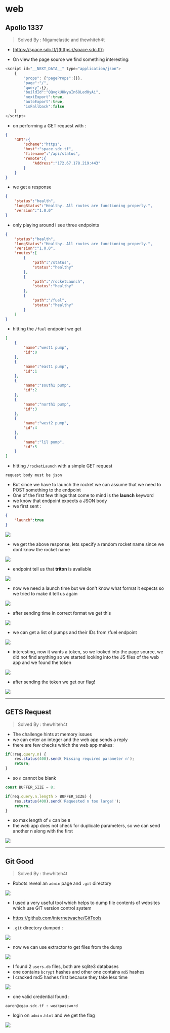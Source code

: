 # web

## Apollo 1337
> Solved By : Nigamelastic and thewhiteh4t

* [https://space.sdc.tf/](https://space.sdc.tf/)

* On view the page source we find something interesting:

```javascript
<script id="__NEXT_DATA__" type="application/json">
    {
        "props": {"pageProps":{}},
        "page":"/",
        "query":{},
        "buildId":"QQvgkUHNyaIn68Led0yAi",
        "nextExport":true,
        "autoExport":true,
        "isFallback":false
    }
</script>
```
* on performing a GET request with :

```json
{
    "GET":{
        "scheme":"https",
        "host":"space.sdc.tf",
        "filename":"/api/status",
        "remote":{
            "Address":"172.67.178.219:443"
        }
    }
}
```

* we get a response

```json
{
    "status":"health",
    "longStatus":"Healthy. All routes are functioning properly.",
    "version":"1.0.0"
}
```

* only playing around i see three endpoints

```json
{
    "status":"health",
    "longStatus":"Healthy. All routes are functioning properly.",
    "version":"1.0.0",
    "routes":[
        {
            "path":"/status",
            "status":"healthy"
        },
        {
            "path":"/rocketLaunch",
            "status":"healthy"
        },
        {
            "path":"/fuel",
            "status":"healthy"
        }
    ]
}
```

* hitting the `/fuel` endpoint we get

```json
[
    {
        "name":"west1 pump",
        "id":0
    },
    {
        "name":"east1 pump",
        "id":1
    },
    {
        "name":"south1 pump",
        "id":2
    },
    {
        "name":"north1 pump",
        "id":3
    },
    {
        "name":"west2 pump",
        "id":4
    },
    {
        "name":"lil pump",
        "id":5
    }
]
```

* hitting `/rocketLaunch` with a simple GET request 

```
request body must be json
```

* But since we have to launch the rocket we can assume that we need to POST something to the endpoint
* One of the first few things that come to mind is the **launch** keyword
* we know that endpoint expects a JSON body
* we first sent : 

```json
{
    "launch":true
}
```

![](https://i.imgur.com/qwYg1zB.png)

* we get the above response, lets specify a random rocket name since we dont know the rocket name

![](https://i.imgur.com/6ceVl3Q.png)

* endpoint tell us that **triton** is available

![](https://i.imgur.com/snndVhL.png)

* now we need a launch time but we don't know what format it expects so we tried to make it tell us again

![](https://i.imgur.com/Gp1UFin.png)

* after sending time in correct format we get this

![](https://i.imgur.com/P07DOMY.png)

* we can get a list of pumps and their IDs from /fuel endpoint

![](https://i.imgur.com/vbvshzO.png)

* interesting, now it wants a token, so we looked into the page source, we did not find anything so we started looking into the JS files of the web app and we found the token

![](https://i.imgur.com/0LSVj2V.png)

* after sending the token we get our flag!

![](https://i.imgur.com/rs1uck3.png)

---

## GETS Request
> Solved By : thewhiteh4t

* The challenge hints at memory issues
* we can enter an integer and the web app sends a reply
* there are few checks which the web app makes:

```javascript
if(!req.query.n) {
    res.status(400).send('Missing required parameter n');
    return;
}
```
* so `n` cannot be blank

```javascript
const BUFFER_SIZE = 8;

if(req.query.n.length > BUFFER_SIZE) {
    res.status(400).send('Requested n too large!');
    return;
}
```

* so max length of `n` can be `8`
* the web app does not check for duplicate parameters, so we can send another n along with the first

![](https://i.imgur.com/wyyLaq7.png)

---

## Git Good
> Solved By : thewhiteh4t

* Robots reveal an `admin` page and `.git` directory

![](https://i.imgur.com/vORc05a.png)

* I used a very useful tool which helps to dump file contents of websites which use GIT version control system
* https://github.com/internetwache/GitTools

* `.git` directory dumped :

![](https://i.imgur.com/zfQ1jga.png)

* now we can use extractor to get files from the dump

![](https://i.imgur.com/0gRaxDM.png)

* I found 2 `users.db` files, both are sqlite3 databases
* one contains `bcrypt` hashes and other one contains `md5` hashes
* I cracked md5 hashes first because they take less time

![](https://i.imgur.com/RRJlEIX.png)

* one valid credential found :

```
aaron@cgau.sdc.tf : weakpassword
```

* login on `admin.html` and we get the flag

![](https://i.imgur.com/VIC6bxW.png)